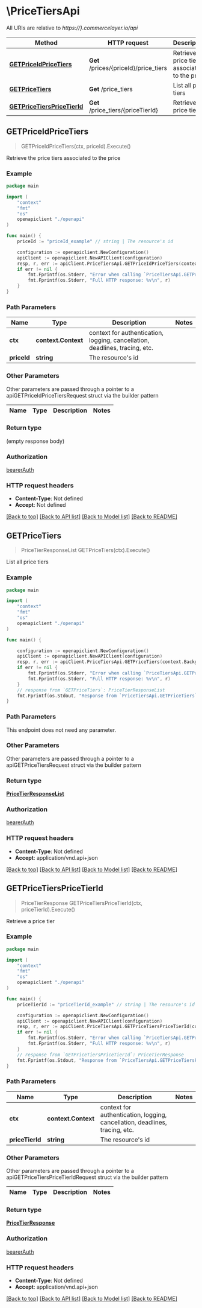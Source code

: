 # \PriceTiersApi

All URIs are relative to *https://}.commercelayer.io/api*

Method | HTTP request | Description
------------- | ------------- | -------------
[**GETPriceIdPriceTiers**](PriceTiersApi.md#GETPriceIdPriceTiers) | **Get** /prices/{priceId}/price_tiers | Retrieve the price tiers associated to the price
[**GETPriceTiers**](PriceTiersApi.md#GETPriceTiers) | **Get** /price_tiers | List all price tiers
[**GETPriceTiersPriceTierId**](PriceTiersApi.md#GETPriceTiersPriceTierId) | **Get** /price_tiers/{priceTierId} | Retrieve a price tier



## GETPriceIdPriceTiers

> GETPriceIdPriceTiers(ctx, priceId).Execute()

Retrieve the price tiers associated to the price



### Example

```go
package main

import (
    "context"
    "fmt"
    "os"
    openapiclient "./openapi"
)

func main() {
    priceId := "priceId_example" // string | The resource's id

    configuration := openapiclient.NewConfiguration()
    apiClient := openapiclient.NewAPIClient(configuration)
    resp, r, err := apiClient.PriceTiersApi.GETPriceIdPriceTiers(context.Background(), priceId).Execute()
    if err != nil {
        fmt.Fprintf(os.Stderr, "Error when calling `PriceTiersApi.GETPriceIdPriceTiers``: %v\n", err)
        fmt.Fprintf(os.Stderr, "Full HTTP response: %v\n", r)
    }
}
```

### Path Parameters


Name | Type | Description  | Notes
------------- | ------------- | ------------- | -------------
**ctx** | **context.Context** | context for authentication, logging, cancellation, deadlines, tracing, etc.
**priceId** | **string** | The resource&#39;s id | 

### Other Parameters

Other parameters are passed through a pointer to a apiGETPriceIdPriceTiersRequest struct via the builder pattern


Name | Type | Description  | Notes
------------- | ------------- | ------------- | -------------


### Return type

 (empty response body)

### Authorization

[bearerAuth](../README.md#bearerAuth)

### HTTP request headers

- **Content-Type**: Not defined
- **Accept**: Not defined

[[Back to top]](#) [[Back to API list]](../README.md#documentation-for-api-endpoints)
[[Back to Model list]](../README.md#documentation-for-models)
[[Back to README]](../README.md)


## GETPriceTiers

> PriceTierResponseList GETPriceTiers(ctx).Execute()

List all price tiers



### Example

```go
package main

import (
    "context"
    "fmt"
    "os"
    openapiclient "./openapi"
)

func main() {

    configuration := openapiclient.NewConfiguration()
    apiClient := openapiclient.NewAPIClient(configuration)
    resp, r, err := apiClient.PriceTiersApi.GETPriceTiers(context.Background()).Execute()
    if err != nil {
        fmt.Fprintf(os.Stderr, "Error when calling `PriceTiersApi.GETPriceTiers``: %v\n", err)
        fmt.Fprintf(os.Stderr, "Full HTTP response: %v\n", r)
    }
    // response from `GETPriceTiers`: PriceTierResponseList
    fmt.Fprintf(os.Stdout, "Response from `PriceTiersApi.GETPriceTiers`: %v\n", resp)
}
```

### Path Parameters

This endpoint does not need any parameter.

### Other Parameters

Other parameters are passed through a pointer to a apiGETPriceTiersRequest struct via the builder pattern


### Return type

[**PriceTierResponseList**](PriceTierResponseList.md)

### Authorization

[bearerAuth](../README.md#bearerAuth)

### HTTP request headers

- **Content-Type**: Not defined
- **Accept**: application/vnd.api+json

[[Back to top]](#) [[Back to API list]](../README.md#documentation-for-api-endpoints)
[[Back to Model list]](../README.md#documentation-for-models)
[[Back to README]](../README.md)


## GETPriceTiersPriceTierId

> PriceTierResponse GETPriceTiersPriceTierId(ctx, priceTierId).Execute()

Retrieve a price tier



### Example

```go
package main

import (
    "context"
    "fmt"
    "os"
    openapiclient "./openapi"
)

func main() {
    priceTierId := "priceTierId_example" // string | The resource's id

    configuration := openapiclient.NewConfiguration()
    apiClient := openapiclient.NewAPIClient(configuration)
    resp, r, err := apiClient.PriceTiersApi.GETPriceTiersPriceTierId(context.Background(), priceTierId).Execute()
    if err != nil {
        fmt.Fprintf(os.Stderr, "Error when calling `PriceTiersApi.GETPriceTiersPriceTierId``: %v\n", err)
        fmt.Fprintf(os.Stderr, "Full HTTP response: %v\n", r)
    }
    // response from `GETPriceTiersPriceTierId`: PriceTierResponse
    fmt.Fprintf(os.Stdout, "Response from `PriceTiersApi.GETPriceTiersPriceTierId`: %v\n", resp)
}
```

### Path Parameters


Name | Type | Description  | Notes
------------- | ------------- | ------------- | -------------
**ctx** | **context.Context** | context for authentication, logging, cancellation, deadlines, tracing, etc.
**priceTierId** | **string** | The resource&#39;s id | 

### Other Parameters

Other parameters are passed through a pointer to a apiGETPriceTiersPriceTierIdRequest struct via the builder pattern


Name | Type | Description  | Notes
------------- | ------------- | ------------- | -------------


### Return type

[**PriceTierResponse**](PriceTierResponse.md)

### Authorization

[bearerAuth](../README.md#bearerAuth)

### HTTP request headers

- **Content-Type**: Not defined
- **Accept**: application/vnd.api+json

[[Back to top]](#) [[Back to API list]](../README.md#documentation-for-api-endpoints)
[[Back to Model list]](../README.md#documentation-for-models)
[[Back to README]](../README.md)

